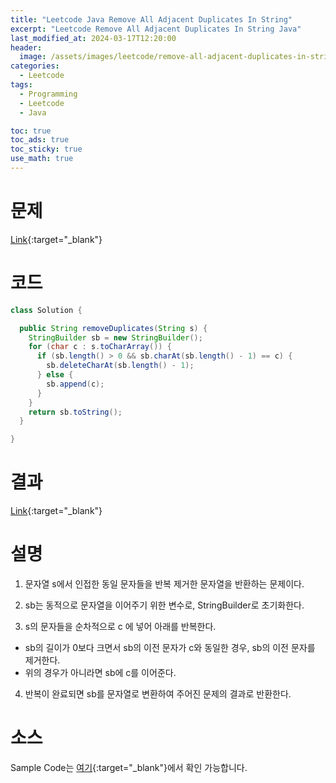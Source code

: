 ```yaml
---
title: "Leetcode Java Remove All Adjacent Duplicates In String"
excerpt: "Leetcode Remove All Adjacent Duplicates In String Java"
last_modified_at: 2024-03-17T12:20:00
header:
  image: /assets/images/leetcode/remove-all-adjacent-duplicates-in-string.png
categories:
  - Leetcode
tags:
  - Programming
  - Leetcode
  - Java

toc: true
toc_ads: true
toc_sticky: true
use_math: true
---
```

# 문제
[Link](https://leetcode.com/problems/remove-all-adjacent-duplicates-in-string){:target="_blank"}

# 코드
```java
class Solution {

  public String removeDuplicates(String s) {
    StringBuilder sb = new StringBuilder();
    for (char c : s.toCharArray()) {
      if (sb.length() > 0 && sb.charAt(sb.length() - 1) == c) {
        sb.deleteCharAt(sb.length() - 1);
      } else {
        sb.append(c);
      }
    }
    return sb.toString();
  }

}
```

# 결과
[Link](https://leetcode.com/problems/remove-all-adjacent-duplicates-in-string/submissions/1205892792/){:target="_blank"}

# 설명
1. 문자열 s에서 인접한 동일 문자들을 반복 제거한 문자열을 반환하는 문제이다.

2. sb는 동적으로 문자열을 이어주기 위한 변수로, StringBuilder로 초기화한다.

3. s의 문자들을 순차적으로 c 에 넣어 아래를 반복한다.
- sb의 길이가 0보다 크면서 sb의 이전 문자가 c와 동일한 경우, sb의 이전 문자를 제거한다.
- 위의 경우가 아니라면 sb에 c를 이어준다.

4. 반복이 완료되면 sb를 문자열로 변환하여 주어진 문제의 결과로 반환한다.

# 소스
Sample Code는 [여기](https://github.com/GracefulSoul/leetcode/blob/master/src/main/java/gracefulsoul/problems/RemoveAllAdjacentDuplicatesInString.java){:target="_blank"}에서 확인 가능합니다.